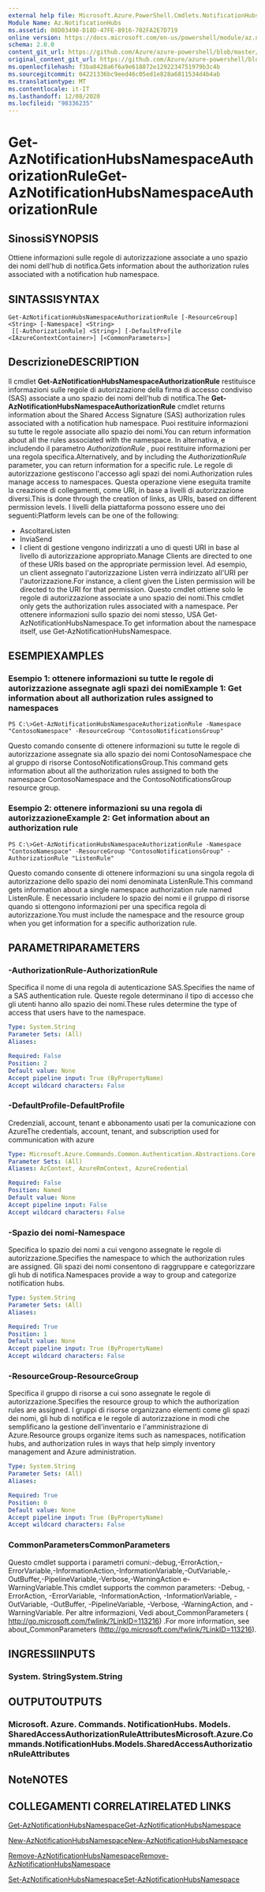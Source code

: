 ```yaml
---
external help file: Microsoft.Azure.PowerShell.Cmdlets.NotificationHubs.dll-Help.xml
Module Name: Az.NotificationHubs
ms.assetid: 08D03498-D18D-47FE-8916-702FA2E7D719
online version: https://docs.microsoft.com/en-us/powershell/module/az.notificationhubs/get-aznotificationhubsnamespaceauthorizationrule
schema: 2.0.0
content_git_url: https://github.com/Azure/azure-powershell/blob/master/src/NotificationHubs/NotificationHubs/help/Get-AzNotificationHubsNamespaceAuthorizationRule.md
original_content_git_url: https://github.com/Azure/azure-powershell/blob/master/src/NotificationHubs/NotificationHubs/help/Get-AzNotificationHubsNamespaceAuthorizationRule.md
ms.openlocfilehash: f3ba8428a6f6a9e618872e1292234751979b3c4b
ms.sourcegitcommit: 04221336bc9eed46c05ed1e828a6811534d4b4ab
ms.translationtype: MT
ms.contentlocale: it-IT
ms.lasthandoff: 12/08/2020
ms.locfileid: "98336235"
---
```

# <span data-ttu-id="f025e-101">Get-AzNotificationHubsNamespaceAuthorizationRule</span><span class="sxs-lookup"><span data-stu-id="f025e-101">Get-AzNotificationHubsNamespaceAuthorizationRule</span></span>

## <span data-ttu-id="f025e-102">Sinossi</span><span class="sxs-lookup"><span data-stu-id="f025e-102">SYNOPSIS</span></span>
<span data-ttu-id="f025e-103">Ottiene informazioni sulle regole di autorizzazione associate a uno spazio dei nomi dell'hub di notifica.</span><span class="sxs-lookup"><span data-stu-id="f025e-103">Gets information about the authorization rules associated with a notification hub namespace.</span></span>

## <span data-ttu-id="f025e-104">SINTASSI</span><span class="sxs-lookup"><span data-stu-id="f025e-104">SYNTAX</span></span>

```
Get-AzNotificationHubsNamespaceAuthorizationRule [-ResourceGroup] <String> [-Namespace] <String>
 [[-AuthorizationRule] <String>] [-DefaultProfile <IAzureContextContainer>] [<CommonParameters>]
```

## <span data-ttu-id="f025e-105">Descrizione</span><span class="sxs-lookup"><span data-stu-id="f025e-105">DESCRIPTION</span></span>
<span data-ttu-id="f025e-106">Il cmdlet **Get-AzNotificationHubsNamespaceAuthorizationRule** restituisce informazioni sulle regole di autorizzazione della firma di accesso condiviso (SAS) associate a uno spazio dei nomi dell'hub di notifica.</span><span class="sxs-lookup"><span data-stu-id="f025e-106">The **Get-AzNotificationHubsNamespaceAuthorizationRule** cmdlet returns information about the Shared Access Signature (SAS) authorization rules associated with a notification hub namespace.</span></span>
<span data-ttu-id="f025e-107">Puoi restituire informazioni su tutte le regole associate allo spazio dei nomi.</span><span class="sxs-lookup"><span data-stu-id="f025e-107">You can return information about all the rules associated with the namespace.</span></span>
<span data-ttu-id="f025e-108">In alternativa, e includendo il parametro *AuthorizationRule* , puoi restituire informazioni per una regola specifica.</span><span class="sxs-lookup"><span data-stu-id="f025e-108">Alternatively, and by including the *AuthorizationRule* parameter, you can return information for a specific rule.</span></span>
<span data-ttu-id="f025e-109">Le regole di autorizzazione gestiscono l'accesso agli spazi dei nomi.</span><span class="sxs-lookup"><span data-stu-id="f025e-109">Authorization rules manage access to namespaces.</span></span>
<span data-ttu-id="f025e-110">Questa operazione viene eseguita tramite la creazione di collegamenti, come URI, in base a livelli di autorizzazione diversi.</span><span class="sxs-lookup"><span data-stu-id="f025e-110">This is done through the creation of links, as URIs, based on different permission levels.</span></span>
<span data-ttu-id="f025e-111">I livelli della piattaforma possono essere uno dei seguenti:</span><span class="sxs-lookup"><span data-stu-id="f025e-111">Platform levels can be one of the following:</span></span> 
- <span data-ttu-id="f025e-112">Ascoltare</span><span class="sxs-lookup"><span data-stu-id="f025e-112">Listen</span></span>
- <span data-ttu-id="f025e-113">Invia</span><span class="sxs-lookup"><span data-stu-id="f025e-113">Send</span></span>
- <span data-ttu-id="f025e-114">I client di gestione vengono indirizzati a uno di questi URI in base al livello di autorizzazione appropriato.</span><span class="sxs-lookup"><span data-stu-id="f025e-114">Manage Clients are directed to one of these URIs based on the appropriate permission level.</span></span>
<span data-ttu-id="f025e-115">Ad esempio, un client assegnato l'autorizzazione Listen verrà indirizzato all'URI per l'autorizzazione.</span><span class="sxs-lookup"><span data-stu-id="f025e-115">For instance, a client given the Listen permission will be directed to the URI for that permission.</span></span>
<span data-ttu-id="f025e-116">Questo cmdlet ottiene solo le regole di autorizzazione associate a uno spazio dei nomi.</span><span class="sxs-lookup"><span data-stu-id="f025e-116">This cmdlet only gets the authorization rules associated with a namespace.</span></span>
<span data-ttu-id="f025e-117">Per ottenere informazioni sullo spazio dei nomi stesso, USA Get-AzNotificationHubsNamespace.</span><span class="sxs-lookup"><span data-stu-id="f025e-117">To get information about the namespace itself, use Get-AzNotificationHubsNamespace.</span></span>

## <span data-ttu-id="f025e-118">ESEMPI</span><span class="sxs-lookup"><span data-stu-id="f025e-118">EXAMPLES</span></span>

### <span data-ttu-id="f025e-119">Esempio 1: ottenere informazioni su tutte le regole di autorizzazione assegnate agli spazi dei nomi</span><span class="sxs-lookup"><span data-stu-id="f025e-119">Example 1: Get information about all authorization rules assigned to namespaces</span></span>
```
PS C:\>Get-AzNotificationHubsNamespaceAuthorizationRule -Namespace "ContosoNamespace" -ResourceGroup "ContosoNotificationsGroup"
```

<span data-ttu-id="f025e-120">Questo comando consente di ottenere informazioni su tutte le regole di autorizzazione assegnate sia allo spazio dei nomi ContosoNamespace che al gruppo di risorse ContosoNotificationsGroup.</span><span class="sxs-lookup"><span data-stu-id="f025e-120">This command gets information about all the authorization rules assigned to both the namespace ContosoNamespace and the ContosoNotificationsGroup resource group.</span></span>

### <span data-ttu-id="f025e-121">Esempio 2: ottenere informazioni su una regola di autorizzazione</span><span class="sxs-lookup"><span data-stu-id="f025e-121">Example 2: Get information about an authorization rule</span></span>
```
PS C:\>Get-AzNotificationHubsNamespaceAuthorizationRule -Namespace "ContosoNamespace" -ResourceGroup "ContosoNotificationsGroup" -AuthorizationRule "ListenRule"
```

<span data-ttu-id="f025e-122">Questo comando consente di ottenere informazioni su una singola regola di autorizzazione dello spazio dei nomi denominata ListenRule.</span><span class="sxs-lookup"><span data-stu-id="f025e-122">This command gets information about a single namespace authorization rule named ListenRule.</span></span>
<span data-ttu-id="f025e-123">È necessario includere lo spazio dei nomi e il gruppo di risorse quando si ottengono informazioni per una specifica regola di autorizzazione.</span><span class="sxs-lookup"><span data-stu-id="f025e-123">You must include the namespace and the resource group when you get information for a specific authorization rule.</span></span>

## <span data-ttu-id="f025e-124">PARAMETRI</span><span class="sxs-lookup"><span data-stu-id="f025e-124">PARAMETERS</span></span>

### <span data-ttu-id="f025e-125">-AuthorizationRule</span><span class="sxs-lookup"><span data-stu-id="f025e-125">-AuthorizationRule</span></span>
<span data-ttu-id="f025e-126">Specifica il nome di una regola di autenticazione SAS.</span><span class="sxs-lookup"><span data-stu-id="f025e-126">Specifies the name of a SAS authentication rule.</span></span>
<span data-ttu-id="f025e-127">Queste regole determinano il tipo di accesso che gli utenti hanno allo spazio dei nomi.</span><span class="sxs-lookup"><span data-stu-id="f025e-127">These rules determine the type of access that users have to the namespace.</span></span>

```yaml
Type: System.String
Parameter Sets: (All)
Aliases:

Required: False
Position: 2
Default value: None
Accept pipeline input: True (ByPropertyName)
Accept wildcard characters: False
```

### <span data-ttu-id="f025e-128">-DefaultProfile</span><span class="sxs-lookup"><span data-stu-id="f025e-128">-DefaultProfile</span></span>
<span data-ttu-id="f025e-129">Credenziali, account, tenant e abbonamento usati per la comunicazione con Azure</span><span class="sxs-lookup"><span data-stu-id="f025e-129">The credentials, account, tenant, and subscription used for communication with azure</span></span>

```yaml
Type: Microsoft.Azure.Commands.Common.Authentication.Abstractions.Core.IAzureContextContainer
Parameter Sets: (All)
Aliases: AzContext, AzureRmContext, AzureCredential

Required: False
Position: Named
Default value: None
Accept pipeline input: False
Accept wildcard characters: False
```

### <span data-ttu-id="f025e-130">-Spazio dei nomi</span><span class="sxs-lookup"><span data-stu-id="f025e-130">-Namespace</span></span>
<span data-ttu-id="f025e-131">Specifica lo spazio dei nomi a cui vengono assegnate le regole di autorizzazione.</span><span class="sxs-lookup"><span data-stu-id="f025e-131">Specifies the namespace to which the authorization rules are assigned.</span></span>
<span data-ttu-id="f025e-132">Gli spazi dei nomi consentono di raggruppare e categorizzare gli hub di notifica.</span><span class="sxs-lookup"><span data-stu-id="f025e-132">Namespaces provide a way to group and categorize notification hubs.</span></span>

```yaml
Type: System.String
Parameter Sets: (All)
Aliases:

Required: True
Position: 1
Default value: None
Accept pipeline input: True (ByPropertyName)
Accept wildcard characters: False
```

### <span data-ttu-id="f025e-133">-ResourceGroup</span><span class="sxs-lookup"><span data-stu-id="f025e-133">-ResourceGroup</span></span>
<span data-ttu-id="f025e-134">Specifica il gruppo di risorse a cui sono assegnate le regole di autorizzazione.</span><span class="sxs-lookup"><span data-stu-id="f025e-134">Specifies the resource group to which the authorization rules are assigned.</span></span>
<span data-ttu-id="f025e-135">I gruppi di risorse organizzano elementi come gli spazi dei nomi, gli hub di notifica e le regole di autorizzazione in modi che semplificano la gestione dell'inventario e l'amministrazione di Azure.</span><span class="sxs-lookup"><span data-stu-id="f025e-135">Resource groups organize items such as namespaces, notification hubs, and authorization rules in ways that help simply inventory management and Azure administration.</span></span>

```yaml
Type: System.String
Parameter Sets: (All)
Aliases:

Required: True
Position: 0
Default value: None
Accept pipeline input: True (ByPropertyName)
Accept wildcard characters: False
```

### <span data-ttu-id="f025e-136">CommonParameters</span><span class="sxs-lookup"><span data-stu-id="f025e-136">CommonParameters</span></span>
<span data-ttu-id="f025e-137">Questo cmdlet supporta i parametri comuni:-debug,-ErrorAction,-ErrorVariable,-InformationAction,-InformationVariable,-OutVariable,-OutBuffer,-PipelineVariable,-Verbose,-WarningAction e-WarningVariable.</span><span class="sxs-lookup"><span data-stu-id="f025e-137">This cmdlet supports the common parameters: -Debug, -ErrorAction, -ErrorVariable, -InformationAction, -InformationVariable, -OutVariable, -OutBuffer, -PipelineVariable, -Verbose, -WarningAction, and -WarningVariable.</span></span> <span data-ttu-id="f025e-138">Per altre informazioni, Vedi about_CommonParameters ( http://go.microsoft.com/fwlink/?LinkID=113216) .</span><span class="sxs-lookup"><span data-stu-id="f025e-138">For more information, see about_CommonParameters (http://go.microsoft.com/fwlink/?LinkID=113216).</span></span>

## <span data-ttu-id="f025e-139">INGRESSI</span><span class="sxs-lookup"><span data-stu-id="f025e-139">INPUTS</span></span>

### <span data-ttu-id="f025e-140">System. String</span><span class="sxs-lookup"><span data-stu-id="f025e-140">System.String</span></span>

## <span data-ttu-id="f025e-141">OUTPUT</span><span class="sxs-lookup"><span data-stu-id="f025e-141">OUTPUTS</span></span>

### <span data-ttu-id="f025e-142">Microsoft. Azure. Commands. NotificationHubs. Models. SharedAccessAuthorizationRuleAttributes</span><span class="sxs-lookup"><span data-stu-id="f025e-142">Microsoft.Azure.Commands.NotificationHubs.Models.SharedAccessAuthorizationRuleAttributes</span></span>

## <span data-ttu-id="f025e-143">Note</span><span class="sxs-lookup"><span data-stu-id="f025e-143">NOTES</span></span>

## <span data-ttu-id="f025e-144">COLLEGAMENTI CORRELATI</span><span class="sxs-lookup"><span data-stu-id="f025e-144">RELATED LINKS</span></span>

[<span data-ttu-id="f025e-145">Get-AzNotificationHubsNamespace</span><span class="sxs-lookup"><span data-stu-id="f025e-145">Get-AzNotificationHubsNamespace</span></span>](./Get-AzNotificationHubsNamespace.md)

[<span data-ttu-id="f025e-146">New-AzNotificationHubsNamespace</span><span class="sxs-lookup"><span data-stu-id="f025e-146">New-AzNotificationHubsNamespace</span></span>](./New-AzNotificationHubsNamespace.md)

[<span data-ttu-id="f025e-147">Remove-AzNotificationHubsNamespace</span><span class="sxs-lookup"><span data-stu-id="f025e-147">Remove-AzNotificationHubsNamespace</span></span>](./Remove-AzNotificationHubsNamespace.md)

[<span data-ttu-id="f025e-148">Set-AzNotificationHubsNamespace</span><span class="sxs-lookup"><span data-stu-id="f025e-148">Set-AzNotificationHubsNamespace</span></span>](./Set-AzNotificationHubsNamespace.md)



